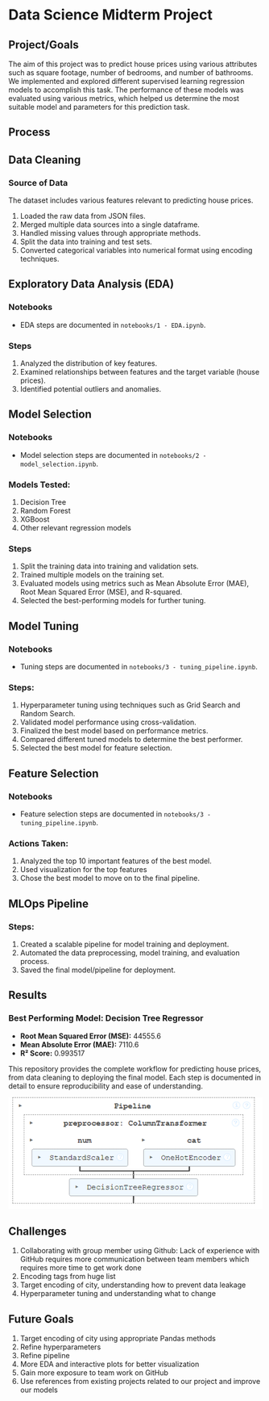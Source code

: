 # Data Science Midterm Project


## Project/Goals

The aim of this project was to predict house prices using various attributes such as square footage, number of bedrooms, and number of bathrooms. We implemented and explored different supervised learning regression models to accomplish this task. The performance of these models was evaluated using various metrics, which helped us determine the most suitable model and parameters for this prediction task.

## Process
## Data Cleaning

### Source of Data
The dataset includes various features relevant to predicting house prices.

1. Loaded the raw data from JSON files.
2. Merged multiple data sources into a single dataframe.
3. Handled missing values through appropriate methods.
4. Split the data into training and test sets.
5. Converted categorical variables into numerical format using encoding techniques.

## Exploratory Data Analysis (EDA)

### Notebooks
- EDA steps are documented in `notebooks/1 - EDA.ipynb`.

### Steps 
1. Analyzed the distribution of key features.
2. Examined relationships between features and the target variable (house prices).
3. Identified potential outliers and anomalies.

## Model Selection

### Notebooks
- Model selection steps are documented in `notebooks/2 - model_selection.ipynb`.

### Models Tested:
1. Decision Tree
2. Random Forest
3. XGBoost
4. Other relevant regression models

### Steps
1. Split the training data into training and validation sets.
2. Trained multiple models on the training set.
3. Evaluated models using metrics such as Mean Absolute Error (MAE), Root Mean Squared Error (MSE), and R-squared.
4. Selected the best-performing models for further tuning.

## Model Tuning

### Notebooks
- Tuning steps are documented in `notebooks/3 - tuning_pipeline.ipynb`.

### Steps:
1. Hyperparameter tuning using techniques such as Grid Search and Random Search.
2. Validated model performance using cross-validation.
3. Finalized the best model based on performance metrics.
4. Compared different tuned models to determine the best performer.
5. Selected the best model for feature selection.

## Feature Selection

### Notebooks
- Feature selection steps are documented in `notebooks/3 - tuning_pipeline.ipynb`.

### Actions Taken:
1. Analyzed the top 10 important features of the best model.
2. Used visualization for the top features
3. Chose the best model to move on to the final pipeline.

## MLOps Pipeline
### Steps:
1. Created a scalable pipeline for model training and deployment.
2. Automated the data preprocessing, model training, and evaluation process.
3. Saved the final model/pipeline for deployment.

## Results

### Best Performing Model: Decision Tree Regressor

- **Root Mean Squared Error (MSE):** 44555.6
- **Mean Absolute Error (MAE):** 7110.6
- **R² Score:** 0.993517

This repository provides the complete workflow for predicting house prices, from data cleaning to deploying the final model. Each step is documented in detail to ensure reproducibility and ease of understanding.

![pipeline image](image.png)

## Challenges 

1. Collaborating with group member using Github: Lack of experience with GitHub requires more communication between team members which requires more time to get work done
2. Encoding tags from huge list 
3. Target encoding of city, understanding how to prevent data leakage 
4. Hyperparameter tuning and understanding what to change 


## Future Goals

1. Target encoding of city using appropriate Pandas methods
2. Refine hyperparameters
3. Refine pipeline 
4. More EDA and interactive plots for better visualization 
5. Gain more exposure to team work on GitHub
6. Use references from existing projects related to our project and improve our models
